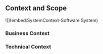 ## Context and Scope

![](embed:SystemContext-Software System)

### Business Context

### Technical Context


